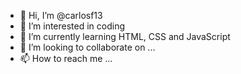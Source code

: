 - 👋 Hi, I’m @carlosf13
- 👀 I’m interested in coding
- 🌱 I’m currently learning HTML, CSS and JavaScript
- 💞️ I’m looking to collaborate on ...
- 📫 How to reach me ...

<!---
carlosf13/carlosf13 is a ✨ special ✨ repository because its `README.md` (this file) appears on your GitHub profile.
You can click the Preview link to take a look at your changes.
--->
